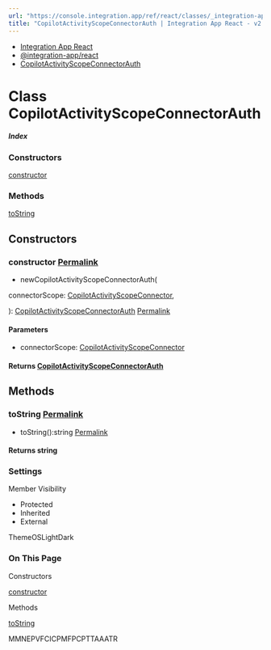 ```yaml
---
url: "https://console.integration.app/ref/react/classes/_integration-app_react.CopilotActivityScopeConnectorAuth.html"
title: "CopilotActivityScopeConnectorAuth | Integration App React - v2.14.3"
---
```


- [Integration App React](https://console.integration.app/ref/react/index.html)
- [@integration-app/react](https://console.integration.app/ref/react/modules/_integration-app_react.html)
- [CopilotActivityScopeConnectorAuth](https://console.integration.app/ref/react/classes/_integration-app_react.CopilotActivityScopeConnectorAuth.html)

# Class CopilotActivityScopeConnectorAuth

##### Index

### Constructors

[constructor](https://console.integration.app/ref/react/classes/_integration-app_react.CopilotActivityScopeConnectorAuth.html#constructor)

### Methods

[toString](https://console.integration.app/ref/react/classes/_integration-app_react.CopilotActivityScopeConnectorAuth.html#tostring)

## Constructors

### constructor [Permalink](https://console.integration.app/ref/react/classes/_integration-app_react.CopilotActivityScopeConnectorAuth.html\#constructor)

- newCopilotActivityScopeConnectorAuth(

connectorScope: [CopilotActivityScopeConnector](https://console.integration.app/ref/react/classes/_integration-app_react.CopilotActivityScopeConnector.html),

): [CopilotActivityScopeConnectorAuth](https://console.integration.app/ref/react/classes/_integration-app_react.CopilotActivityScopeConnectorAuth.html) [Permalink](https://console.integration.app/ref/react/classes/_integration-app_react.CopilotActivityScopeConnectorAuth.html#constructorcopilotactivityscopeconnectorauth)





#### Parameters



- connectorScope: [CopilotActivityScopeConnector](https://console.integration.app/ref/react/classes/_integration-app_react.CopilotActivityScopeConnector.html)

#### Returns [CopilotActivityScopeConnectorAuth](https://console.integration.app/ref/react/classes/_integration-app_react.CopilotActivityScopeConnectorAuth.html)

## Methods

### toString [Permalink](https://console.integration.app/ref/react/classes/_integration-app_react.CopilotActivityScopeConnectorAuth.html\#tostring)

- toString():string [Permalink](https://console.integration.app/ref/react/classes/_integration-app_react.CopilotActivityScopeConnectorAuth.html#tostring-1)



#### Returns string


### Settings

Member Visibility

- Protected
- Inherited
- External

ThemeOSLightDark

### On This Page

Constructors

[constructor](https://console.integration.app/ref/react/classes/_integration-app_react.CopilotActivityScopeConnectorAuth.html#constructor)

Methods

[toString](https://console.integration.app/ref/react/classes/_integration-app_react.CopilotActivityScopeConnectorAuth.html#tostring)

MMNEPVFCICPMFPCPTTAAATR